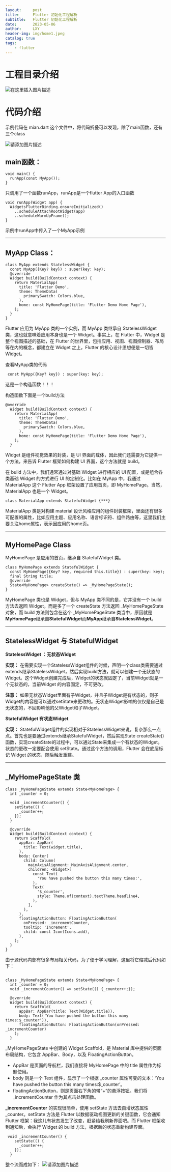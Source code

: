 ```yaml
---
layout:     post
title:      Flutter 初始化工程解析
subtitle:   Flutter 初始化工程解析
date:       2023-05-06
author:     LXY
header-img: img/home1.jpeg
catalog: true
tags:
    - flutter
---
```


# 工程目录介绍
![在这里插入图片描述](https://images.xiaozhuanlan.com/photo/2022/0f435da3d3ee5496cc2916a5ea30d57b.webp)
# 代码介绍

示例代码在 mian.dart 这个文件中，将代码折叠可以发现，除了main函数，还有三个class

![请添加图片描述](https://images.xiaozhuanlan.com/photo/2022/d5cdc65c6f0dd1390156eb59e9d743f1.png)

## main函数：
```
void main() {
  runApp(const MyApp());
}
```
只调用了一个函数runApp，runApp是一个flutter App的入口函数

```
void runApp(Widget app) {
  WidgetsFlutterBinding.ensureInitialized()
    ..scheduleAttachRootWidget(app)
    ..scheduleWarmUpFrame();
}	
```
示例中runApp中传入了一个MyApp示例

---
## MyApp Class：
```
class MyApp extends StatelessWidget {
  const MyApp({Key? key}) : super(key: key);
  @override
  Widget build(BuildContext context) {
    return MaterialApp(
      title: 'Flutter Demo',
      theme: ThemeData(
        primarySwatch: Colors.blue,
      ),
      home: const MyHomePage(title: 'Flutter Demo Home Page'),
    );
  }
}
```

Flutter 应用为 MyApp 类的一个实例，而 MyApp 类继承自 StatelessWidget 类，这也就意味着应用本身也是一个 Widget。事实上，在 Flutter 中，Widget 是整个视图描述的基础，在 Flutter 的世界里，包括应用、视图、视图控制器、布局等在内的概念，都建立在 Widget 之上，Flutter 的核心设计思想便是一切皆 Widget。

查看MyApp类的代码
```
 const MyApp({Key? key}) : super(key: key);
```
这是一个构造函数！！！

构造函数下面是一个build方法
```
@override
  Widget build(BuildContext context) {
    return MaterialApp(
      title: 'Flutter Demo',
      theme: ThemeData(
        primarySwatch: Colors.blue,
      ),
      home: const MyHomePage(title: 'Flutter Demo Home Page'),
    );
  }
```
Widget 是组件视觉效果的封装，是 UI 界面的载体，因此我们还需要为它提供一个方法，来告诉 Flutter 框架如何构建 UI 界面，这个方法就是 build。

在 build 方法中，我们通常通过对基础 Widget 进行相应的 UI 配置，或是组合各类基础 Widget 的方式进行 UI 的定制化。比如在 MyApp 中，我通过 MaterialApp 这个 Flutter App 框架设置了应用首页，即 MyHomePage。当然，MaterialApp 也是一个 Widget。

```
class MaterialApp extends StatefulWidget {***}
```

MaterialApp 类是对构建 material 设计风格应用的组件封装框架，里面还有很多可配置的属性，比如应用主题、应用名称、语言标识符、组件路由等，这里我们主要关注home属性，表示因应用的home页。

---
## MyHomePage Class
MyHomePage 是应用的首页，继承自 StatefulWidget 类。

```
class MyHomePage extends StatefulWidget {
  const MyHomePage({Key? key, required this.title}) : super(key: key);
  final String title;
  @override
  State<MyHomePage> createState() => _MyHomePageState();
}	
```
MyHomePage 类也是 Widget，但与 MyApp 类不同的是，它并没有一个 build 方法去返回 Widget，而是多了一个 createState 方法返回 _MyHomePageState 对象，而 build 方法则包含在这个 _MyHomePageState 类当中，原因就是**MyHomePage**继承自**StatefulWidget**而**MyApp**继承自**StatelessWidget**。


---
## StatelessWidget 与 StatefulWidget
**StatelessWidget	：无状态Widget**

**实现：** 在需要实现一个StatelessWidget组件的时候，声明一个class类需要通过extends继承StatelessWidget，然后实现build方法，就可以创建一个无状态的Widget。这个Widget创建完成后，Widget的状态就固定了，当前Widget就是一个无状态的，当前Widget
的内容固定，不可更改。

**注意：** 如果无状态Widget里面有子Widget，并且子Widget是有状态的，则子Widget的内容是可以通过setState来更改的。无状态Widget影响的仅仅是自己是无状态的，不回影响他的父Widget和子Widget。

**StatefulWidget	有状态Widget**

**实现：** StatefulWidget组件的实现相对于StatelessWidget来说，复杂那么一点点。首先也是要通过extends继承StatefulWidget，然后实现State createState()函数，实现createState的过程中，可以通过State来集成一个有状态的Widget。状态的更改一定要配合使用 setState。通过这个方法的调用，Flutter 会在底层标记 Widget 的状态，随后触发重建。


---
## _MyHomePageState 类

```
class _MyHomePageState extends State<MyHomePage> {
  int _counter = 0;

  void _incrementCounter() {
    setState(() {
      _counter++;
    });
  }

  @override
  Widget build(BuildContext context) {
    return Scaffold(
      appBar: AppBar(
        title: Text(widget.title),
      ),
      body: Center(
        child: Column(
          mainAxisAlignment: MainAxisAlignment.center,
          children: <Widget>[
            const Text(
              'You have pushed the button this many times:',
            ),
            Text(
              '$_counter',
              style: Theme.of(context).textTheme.headline4,
            ),
          ],
        ),
      ),
      floatingActionButton: FloatingActionButton(
        onPressed: _incrementCounter,
        tooltip: 'Increment',
        child: const Icon(Icons.add),
      ),
    );
  }
}

```
由于源代码内部有很多布局相关代码，为了便于学习理解，这里将它缩减后代码如下：
```

class _MyHomePageState extends State<MyHomePage> {
  int _counter = 0;
  void _incrementCounter() => setState(() {_counter++;});

  @override
  Widget build(BuildContext context) {
    return Scaffold(
      appBar: AppBar(title: Text(Widget.title)),
      body: Text('You have pushed the button this many times:$_counter')),
      floatingActionButton: FloatingActionButton(onPressed: _incrementCounter) 
    );
  }
  ```
_MyHomePageState 中创建的 Widget Scaffold，是 Material 库中提供的页面布局结构，它包含 AppBar、Body，以及 FloatingActionButton。
- AppBar 是页面的导航栏，我们直接将 MyHomePage 中的 title 属性作为标题使用。
- body 则是一个 Text 组件，显示了一个根据 _counter 属性可变的文本：‘You have pushed the button this many times:$_counter’。
- floatingActionButton，则是页面右下角的带“+”的悬浮按钮。我们将 _incrementCounter 作为其点击处理函数。

**_incrementCounter** 的实现很简单，使用 setState 方法去自增状态属性 _counter。setState 方法是 Flutter 以数据驱动视图更新的关键函数，它会通知 Flutter 框架：我这儿有状态发生了改变，赶紧给我刷新界面吧。而 Flutter 框架收到通知后，会执行 Widget 的 build 方法，根据新的状态重新构建界面。
```
 void _incrementCounter() {
    setState(() {
      _counter++;
    });
  }
  ```
整个流而成如下：
![请添加图片描述](https://images.xiaozhuanlan.com/photo/2022/67915036a1697ab5d5c562e729fa703f.png)
